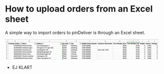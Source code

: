 # How to upload orders from an Excel sheet

A simple way to import orders to pinDeliver is through an Excel sheet.

![Excel example](/images/excel_order_example.png)



* EJ KLART
